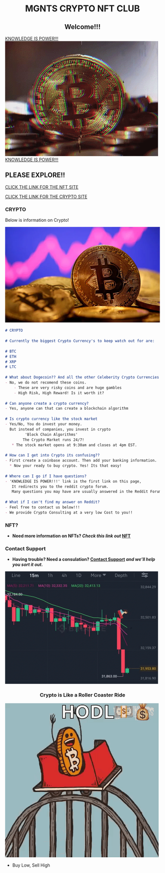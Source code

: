 <h1 align="center">MGNTS CRYPTO NFT CLUB</h1>
<h2 align="center">Welcome!!!</h2>

[KNOWLEDGE IS POWER!!!](https://www.reddit.com/r/CryptoCurrency/)
![alt text](https://github.com/crypto-club/crypto-club.github.io/blob/main/bitcoin-crypto.gif?raw=true) [KNOWLEDGE IS POWER!!!](https://www.reddit.com/r/CryptoCurrency/)





## PLEASE EXPLORE!!

[CLICK THE LINK FOR THE NFT SITE](https://crypto-club.github.io/nft/) 

[CLICK THE LINK FOR THE CRYPTO SITE](https://crypto-club.github.io/)

### CRYPTO

Below is information on Crypto!

![alt text](https://github.com/crypto-club/crypto-club.github.io/blob/main/image1.png?raw=true)

```markdown
# CRYPTO

# Currently the biggest Crypto Currency's to keep watch out for are:

# BTC
# ETH
# XRP
# LTC

# What about Dogecoin?? And all the other Celeberity Crypto Currencies!?
- No, we do not recomend these coins. 
    - These are very risky coins and are huge gambles
    - High Risk, High Reward! Is it worth it? 

# Can anyone create a crypto currency?
- Yes, anyone can that can create a blockchain algorithm

# Is crypto currency like the stock market
- Yes/No, You do invest your money.
  But instead of companies, you invest in crypto 
         'Block Chain Algorithms' 
        The Crypto Market runs 24/7!
   * The stock market opens at 9:30am and closes at 4pm EST.

# How can I get into Crypto its confusing??
- First create a coinbase account. Then add your banking information. 
  * Now your ready to buy crypto. Yes! Its that easy!

# Where can I go if I have questions?
- 'KNOWLEDGE IS POWER!!!' link is the first link on this page,
   It redirects you to the reddit crypto forum. 
   Many questions you may have are usually answered in the Reddit Forum

# What if I can't find my answer on Reddit?
- Feel free to contact us below!!!
- We provide Crypto Consulting at a very low Cost to you!!

```
### NFT?
-  **Need more information on NFTs? _Check this link out_ [NFT](https://crypto-club.github.io/nft/)**

### Contact Support
-  **Having trouble? Need a consulation? [Contact Support](https://crypto-club.github.io/contact-us/) _and we’ll help you sort it out._**


![alt text](https://github.com/crypto-club/crypto-club.github.io/blob/main/dump-btc.gif?raw=true)
<h3 align="center">Crypto is Like a Roller Coaster Ride</h3>

![alt text](https://github.com/crypto-club/crypto-club.github.io/blob/main/rollercoaster-bitcoin.gif?raw=true)
- Buy Low, Sell High
